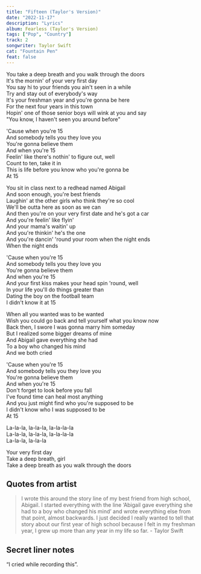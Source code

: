 ```yaml
---
title: "Fifteen (Taylor's Version)"
date: "2022-11-17"
description: "Lyrics"
album: Fearless (Taylor's Version)
tags: ["Pop", "Country"]
track: 2
songwriter: Taylor Swift
cat: "Fountain Pen"
feat: false
---
```


<p className="verse-one">
You take a deep breath and you walk through the doors <br />
It's the mornin' of your very first day <br />
You say hi to your friends you ain't seen in a while <br />
Try and stay out of everybody's way <br />
It's your freshman year and you're gonna be here <br />
For the next four years in this town <br />
Hopin' one of those senior boys will wink at you and say <br />
"You know, I haven't seen you around before" <br />
</p>
<p className="chorus">
'Cause when you're 15 <br />
And somebody tells you they love you <br />
You're gonna believe them <br />
And when you're 15 <br />
Feelin' like there's nothin' to figure out, well <br />
Count to ten, take it in <br />
This is life before you know who you're gonna be <br />
At 15 <br />
</p>
<p className="verse-two">
You sit in class next to a redhead named Abigail <br />
And soon enough, you're best friends <br />
Laughin' at the other girls who think they're so cool <br />
We'll be outta here as soon as we can <br />
And then you're on your very first date and he's got a car <br />
And you're feelin' like flyin' <br />
And your mama's waitin' up <br />
And you're thinkin' he's the one <br />
And you're dancin' 'round your room when the night ends <br />
When the night ends <br />
</p>
<p className="chorus">
'Cause when you're 15 <br />
And somebody tells you they love you <br />
You're gonna believe them <br />
And when you're 15 <br />
And your first kiss makes your head spin 'round, well <br />
In your life you'll do things greater than <br />
Dating the boy on the football team <br />
I didn't know it at 15 <br />
</p>
<p className="bridge">
When all you wanted was to be wanted <br />
Wish you could go back and tell yourself what you know now <br />
Back then, I swore I was gonna marry him someday <br />
But I realized some bigger dreams of mine <br />
And Abigail gave everything she had <br />
To a boy who changed his mind <br />
And we both cried <br />
</p>
<p className="chorus">
'Cause when you're 15 <br />
And somebody tells you they love you <br />
You're gonna believe them <br />
And when you're 15 <br />
Don't forget to look before you fall <br />
I've found time can heal most anything <br />
And you just might find who you're supposed to be <br />
I didn't know who I was supposed to be <br />
At 15 <br />
</p>
<p className="post-chorus">
La-la-la, la-la-la, la-la-la-la <br />
La-la-la, la-la-la, la-la-la-la <br />
La-la-la, la-la-la <br />
</p>
<p className="outro">
Your very first day <br />
Take a deep breath, girl <br />
Take a deep breath as you walk through the doors <br />
</p>

## Quotes from artist

<blockquote>
I wrote this around the story line of my best friend from high school, Abigail. I started everything with the line ‘Abigail gave everything she had to a boy who changed his mind’ and wrote everything else from that point, almost backwards. I just decided I really wanted to tell that story about our first year of high school because I felt in my freshman year, I grew up more than any year in my life so far. - Taylor Swift
</blockquote>

## Secret liner notes

“I cried while recording this”.
